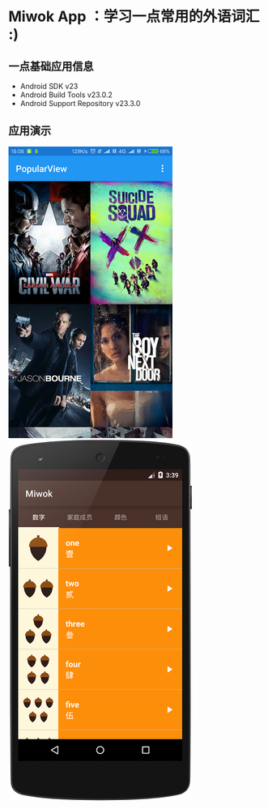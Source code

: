 Miwok App ：学习一点常用的外语词汇 :)
========================

一点基础应用信息
--------
- Android SDK v23
- Android Build Tools v23.0.2
- Android Support Repository v23.3.0

应用演示
---- 
![Build Status](https://github.com/Vinlaxywei/Screen-Shot/blob/master/main-popular.png?branch=master)
![Build Status](https://github.com/Vinlaxywei/Screen-Shot/blob/master/main-activity.png?branch=master)


